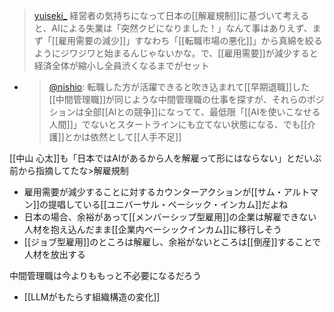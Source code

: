 
> [yuiseki_](https://twitter.com/yuiseki_/status/1642143023248318464) 経営者の気持ちになって日本の[[解雇規制]]に基づいて考えると、AIによる失業は「突然クビになりました！」なんて事はありえず、まず「[[雇用需要の減少]]」すなわち「[[転職市場の悪化]]」から真綿を絞るようにジワジワと始まるんじゃないかな。で、[[雇用需要]]が減少すると経済全体が縮小し全員渋くなるまでがセット
- > [@nishio](https://twitter.com/nishio/status/1642198446403911683?s=20): 転職した方が活躍できると吹き込まれて[[早期退職]]した[[中間管理職]]が同じような中間管理職の仕事を探すが、それらのポジションは全部[[AIとの競争]]になってて、最低限「[[AIを使いこなせる人間]]」でないとスタートラインにも立てない状態になる、でも[[介護]]とかは依然として[[人手不足]]

[[中山 心太]]も「日本ではAIがあるから人を解雇って形にはならない」とだいぶ前から指摘してたな>解雇規制
- 雇用需要が減少することに対するカウンターアクションが[[サム・アルトマン]]の提唱している[[ユニバーサル・ベーシック・インカム]]だよね
- 日本の場合、余裕があって[[メンバーシップ型雇用]]の企業は解雇できない人材を抱え込んだまま[[企業内ベーシックインカム]]に移行しそう
- [[ジョブ型雇用]]のところは解雇し、余裕がないところは[[倒産]]することで人材を放出する

中間管理職は今よりももっと不必要になるだろう
- [[LLMがもたらす組織構造の変化]]
